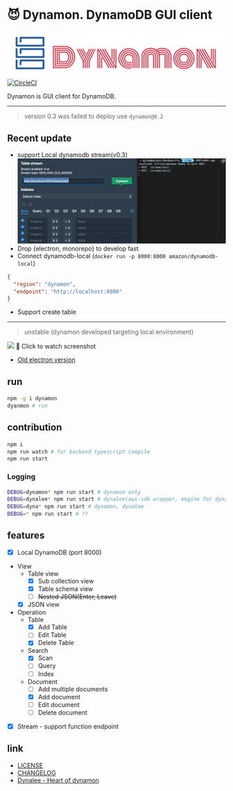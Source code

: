 # :smiling_imp: Dynamon. DynamoDB GUI client

![Logo](assets/dynamon.png) [![CircleCI](https://circleci.com/gh/deptno/dynamon.svg?style=shield)](https://circleci.com/gh/deptno/dynamon)

Dynamon is GUI client for DynamoDB.

---
> version 0.3 was failed to deploy use `dynamon@0.2`
## Recent update
- support Local dynamodb stream(v0.3)
![Stream](assets/dynamon-stream.gif)
- Drop {electron, monorepo} to develop fast
- Connect dynamodb-local (`docker run -p 8000:8000 amazon/dynamodb-local`)
```json
{
  "region": "dynamon",
  "endpoint": "http://localhost:8000"
}
```
- Support create table

---

> unstable (dynamon developed targeting local environment)

[![](https://user-images.githubusercontent.com/1223020/38453064-7a2d421c-3a8a-11e8-821f-c607fff85642.png)](https://www.youtube.com/watch?v=UI9xyrAKAg0&feature=youtu.be)
:eyes: Click to watch screenshot

- [Old electron version](https://github.com/deptno/dynamon/releases)

## run

```bash
npm -g i dynamon
dyanmon # run
```

## contribution

```bash
npm i
npm run watch # for backend typescript compile
npm run start
```

### Logging

```bash
DEBUG=dynamon* npm run start # dynamon only
DEBUG=dynalee* npm run start # dynalee(aws-sdk wrapper, engine for dynamon)
DEBUG=dyna* npm run start # dynamon, dynalee
DEBUG=* npm run start # ??
```

## features

* [x] Local DynamoDB (port 8000)
* View
  * Table view
    * [x] Sub collection view
    * [x] Table schema view
    * [ ] ~~Nested JSON(Enter, Leave)~~
  * [x] JSON view
* Operation
  * Table
    * [x] Add Table
    * [ ] Edit Table
    * [x] Delete Table
  * Search
    * [x] Scan
    * [ ] Query
    * [ ] Index
  * Document
    * [ ] Add multiple documents
    * [x] Add document
    * [ ] Edit document
    * [ ] Delete document
* [x] Stream - support function endpoint
    
## link
- [LICENSE](LICENSE)
- [CHANGELOG](CHANGELOG)
- [Dynalee - Heart of dynamon](https://github.com/deptno/dynalee) 
